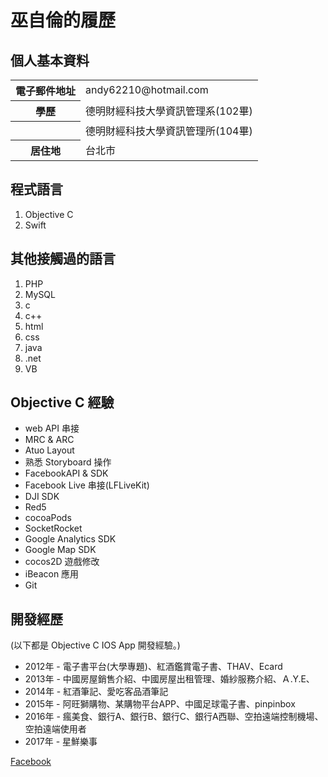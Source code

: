 # 巫自倫的履歷

## 個人基本資料
<table>
	<tbody>
		<tr>
			<th>電子郵件地址</th>
			<td>andy62210@hotmail.com</td>
		</tr>
		<tr>
			<th>學歷</th>
			<td>德明財經科技大學資訊管理系(102畢)</td>
		</tr>
    		<tr>
			<th></th>
			<td>德明財經科技大學資訊管理所(104畢)</td>
		</tr>
		<tr>
			<th>居住地</th>
			<td>台北市</td>
		</tr>
	</tbody>
</table>

## 程式語言
1. Objective C
1. Swift

## 其他接觸過的語言
1. PHP
1. MySQL
1. c
1. c++
1. html
1. css
1. java
1. .net
1. VB

## Objective C 經驗
* web API 串接
* MRC & ARC
* Atuo Layout
* 熟悉 Storyboard 操作
* FacebookAPI & SDK
* Facebook Live 串接(LFLiveKit)
* DJI SDK
* Red5
* cocoaPods
* SocketRocket
* Google Analytics SDK
* Google Map SDK
* cocos2D 遊戲修改
* iBeacon 應用
* Git

## 開發經歷
(以下都是 Objective C IOS App 開發經驗。)
* 2012年 - 電子書平台(大學專題)、紅酒鑑賞電子書、THAV、Ecard
* 2013年 - 中國房屋銷售介紹、中國房屋出租管理、婚紗服務介紹、Ａ.Y.E、
* 2014年 - 紅酒筆記、愛吃客品酒筆記
* 2015年 - 阿旺獅購物、某購物平台APP、中國足球電子書、pinpinbox
* 2016年 - 瘋美食、銀行A、銀行B、銀行C、銀行A西聯、空拍遠端控制機場、空拍遠端使用者
* 2017年 - 星鮮樂事

 <a href="https://www.facebook.com/zilun.wu">Facebook</a> 
